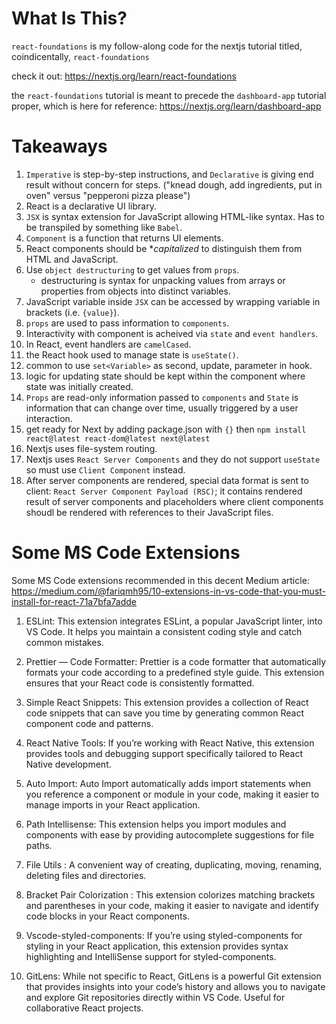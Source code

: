 # What Is This?

`react-foundations` is my follow-along code for the nextjs tutorial titled, coindicentally, `react-foundations`

check it out:
https://nextjs.org/learn/react-foundations

the `react-foundations` tutorial is meant to precede the `dashboard-app` tutorial proper, which is here for reference:
https://nextjs.org/learn/dashboard-app

# Takeaways

1. `Imperative` is step-by-step instructions, and `Declarative` is giving end result without concern for steps. ("knead dough, add ingredients, put in oven" versus "pepperoni pizza please")
1. React is a declarative UI library.
1. `JSX` is syntax extension for JavaScript allowing HTML-like syntax. Has to be transpiled by something like `Babel`.
1. `Component` is a function that returns UI elements.
1. React components should be \*_capitalized_ to distinguish them from HTML and JavaScript.
1. Use `object destructuring` to get values from `props`.
   - destructuring is syntax for unpacking values from arrays or properties from objects into distinct variables.
1. JavaScript variable inside `JSX` can be accessed by wrapping variable in brackets (i.e. `{value}`).
1. `props` are used to pass information to `components`.
1. Interactivity with component is acheived via `state` and `event handlers`.
1. In React, event handlers are `camelCased`.
1. the React hook used to manage state is `useState()`.
1. common to use `set<Variable>` as second, update, parameter in hook.
1. logic for updating state should be kept within the component where state was initially created.
1. `Props` are read-only information passed to `components` and `State` is information that can change over time, usually triggered by a user interaction.
1. get ready for Next by adding package.json with `{}` then `npm install react@latest react-dom@latest next@latest`
1. Nextjs uses file-system routing.
1. Nextjs uses `React Server Components` and they do not support `useState` so must use `Client Component` instead.
1. After server components are rendered, special data format is sent to client: `React Server Component Payload (RSC)`; it contains rendered result of server components and placeholders where client components shoudl be rendered with references to their JavaScript files.

# Some MS Code Extensions

Some MS Code extensions recommended in this decent Medium article:
https://medium.com/@fariqmh95/10-extensions-in-vs-code-that-you-must-install-for-react-71a7bfa7adde

1. ESLint: This extension integrates ESLint, a popular JavaScript linter, into VS Code. It helps you maintain a consistent coding style and catch common mistakes.

1. Prettier — Code Formatter: Prettier is a code formatter that automatically formats your code according to a predefined style guide. This extension ensures that your React code is consistently formatted.

1. Simple React Snippets: This extension provides a collection of React code snippets that can save you time by generating common React component code and patterns.

1. React Native Tools: If you’re working with React Native, this extension provides tools and debugging support specifically tailored to React Native development.

1. Auto Import: Auto Import automatically adds import statements when you reference a component or module in your code, making it easier to manage imports in your React application.

1. Path Intellisense: This extension helps you import modules and components with ease by providing autocomplete suggestions for file paths.

1. File Utils : A convenient way of creating, duplicating, moving, renaming, deleting files and directories.

1. Bracket Pair Colorization : This extension colorizes matching brackets and parentheses in your code, making it easier to navigate and identify code blocks in your React components.

1. Vscode-styled-components: If you’re using styled-components for styling in your React application, this extension provides syntax highlighting and IntelliSense support for styled-components.

1. GitLens: While not specific to React, GitLens is a powerful Git extension that provides insights into your code’s history and allows you to navigate and explore Git repositories directly within VS Code. Useful for collaborative React projects.
